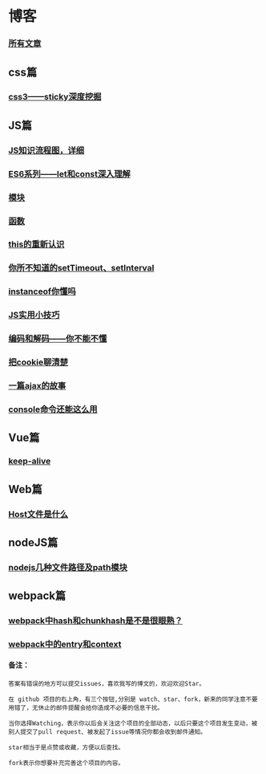 # 博客
### [所有文章](https://github.com/laihuamin/JS-total/issues)
## css篇
### [css3——sticky深度挖掘](blog/sticky你了解多少.md)
## JS篇
### [JS知识流程图，详细](blog/JS知识总揽.md)
### [ES6系列——let和const深入理解](blog/ES6系列——let和const深入理解.md)
### [模块](blog/模块.md)
### [函数](blog/函数.md)
### [this的重新认识](blog/this的重新认识.md)
### [你所不知道的setTimeout、setInterval](blog/定时器和计时器.md)
### [instanceof你懂吗](blog/instanceof你懂吗.md)
### [JS实用小技巧](blog/js的实用小技巧.md)
### [编码和解码——你不能不懂](blog/编码与解码.md)
### [把cookie聊清楚](blog/cookie.md)
### [一篇ajax的故事](blog/ajax简述.md)
### [console命令还能这么用](blog/console命令还能这么用.md)
## Vue篇
### [keep-alive](blog/keep-alive.md)
## Web篇
### [Host文件是什么](blog/Host解析.md)
## nodeJS篇
### [nodejs几种文件路径及path模块](blog/nodejs几种文件路径及path模块.md)
## webpack篇
### [webpack中hash和chunkhash是不是很眼熟？](blog/webpack中hash和chunkhash是不是很眼熟？.md)
### [webpack中的entry和context](blog/webpack中的entry和context.md)

#### 备注：
```
答案有错误的地方可以提交issues，喜欢我写的博文的，欢迎欢迎Star。

在 github 项目的右上角，有三个按钮,分别是 watch、star、fork，新来的同学注意不要用错了，无休止的邮件提醒会给你造成不必要的信息干扰。

当你选择Watching，表示你以后会关注这个项目的全部动态，以后只要这个项目发生变动，被别人提交了pull request、被发起了issue等情况你都会收到邮件通知。

star相当于是点赞或收藏，方便以后查找。

fork表示你想要补充完善这个项目的内容。
```